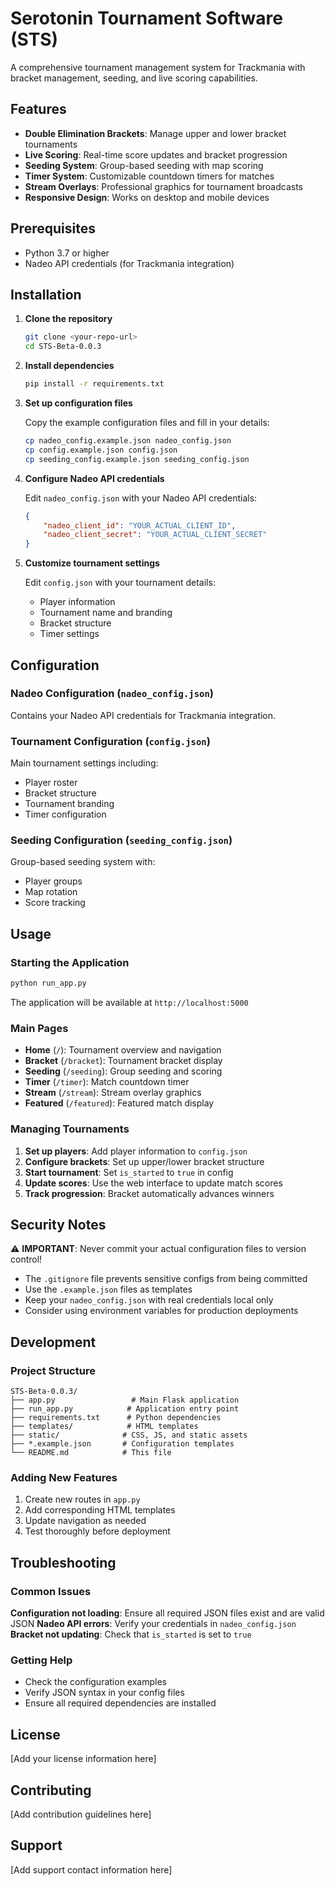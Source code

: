 # Serotonin Tournament Software (STS)

A comprehensive tournament management system for Trackmania with bracket management, seeding, and live scoring capabilities.

## Features

- **Double Elimination Brackets**: Manage upper and lower bracket tournaments
- **Live Scoring**: Real-time score updates and bracket progression
- **Seeding System**: Group-based seeding with map scoring
- **Timer System**: Customizable countdown timers for matches
- **Stream Overlays**: Professional graphics for tournament broadcasts
- **Responsive Design**: Works on desktop and mobile devices

## Prerequisites

- Python 3.7 or higher
- Nadeo API credentials (for Trackmania integration)

## Installation

1. **Clone the repository**
   ```bash
   git clone <your-repo-url>
   cd STS-Beta-0.0.3
   ```

2. **Install dependencies**
   ```bash
   pip install -r requirements.txt
   ```

3. **Set up configuration files**
   
   Copy the example configuration files and fill in your details:
   ```bash
   cp nadeo_config.example.json nadeo_config.json
   cp config.example.json config.json
   cp seeding_config.example.json seeding_config.json
   ```

4. **Configure Nadeo API credentials**
   
   Edit `nadeo_config.json` with your Nadeo API credentials:
   ```json
   {
       "nadeo_client_id": "YOUR_ACTUAL_CLIENT_ID",
       "nadeo_client_secret": "YOUR_ACTUAL_CLIENT_SECRET"
   }
   ```

5. **Customize tournament settings**
   
   Edit `config.json` with your tournament details:
   - Player information
   - Tournament name and branding
   - Bracket structure
   - Timer settings

## Configuration

### Nadeo Configuration (`nadeo_config.json`)
Contains your Nadeo API credentials for Trackmania integration.

### Tournament Configuration (`config.json`)
Main tournament settings including:
- Player roster
- Bracket structure
- Tournament branding
- Timer configuration

### Seeding Configuration (`seeding_config.json`)
Group-based seeding system with:
- Player groups
- Map rotation
- Score tracking

## Usage

### Starting the Application
```bash
python run_app.py
```

The application will be available at `http://localhost:5000`

### Main Pages

- **Home** (`/`): Tournament overview and navigation
- **Bracket** (`/bracket`): Tournament bracket display
- **Seeding** (`/seeding`): Group seeding and scoring
- **Timer** (`/timer`): Match countdown timer
- **Stream** (`/stream`): Stream overlay graphics
- **Featured** (`/featured`): Featured match display

### Managing Tournaments

1. **Set up players**: Add player information to `config.json`
2. **Configure brackets**: Set up upper/lower bracket structure
3. **Start tournament**: Set `is_started` to `true` in config
4. **Update scores**: Use the web interface to update match scores
5. **Track progression**: Bracket automatically advances winners

## Security Notes

⚠️ **IMPORTANT**: Never commit your actual configuration files to version control!

- The `.gitignore` file prevents sensitive configs from being committed
- Use the `.example.json` files as templates
- Keep your `nadeo_config.json` with real credentials local only
- Consider using environment variables for production deployments

## Development

### Project Structure
```
STS-Beta-0.0.3/
├── app.py                 # Main Flask application
├── run_app.py            # Application entry point
├── requirements.txt      # Python dependencies
├── templates/            # HTML templates
├── static/              # CSS, JS, and static assets
├── *.example.json       # Configuration templates
└── README.md            # This file
```

### Adding New Features
1. Create new routes in `app.py`
2. Add corresponding HTML templates
3. Update navigation as needed
4. Test thoroughly before deployment

## Troubleshooting

### Common Issues

**Configuration not loading**: Ensure all required JSON files exist and are valid JSON
**Nadeo API errors**: Verify your credentials in `nadeo_config.json`
**Bracket not updating**: Check that `is_started` is set to `true`

### Getting Help
- Check the configuration examples
- Verify JSON syntax in your config files
- Ensure all required dependencies are installed

## License

[Add your license information here]

## Contributing

[Add contribution guidelines here]

## Support

[Add support contact information here]
